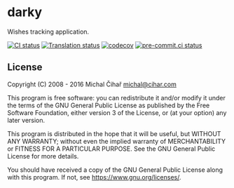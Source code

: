 # darky

Wishes tracking application.

[![CI status](https://github.com/nijel/darky/actions/workflows/test.yml/badge.svg)](https://github.com/nijel/darky/actions/workflows/test.yml)
[![Translation status](https://hosted.weblate.org/widgets/darky/-/shields-badge.svg)](https://hosted.weblate.org/engage/darky/?utm_source=widget)
[![codecov](https://codecov.io/gh/nijel/darky/branch/master/graph/badge.svg)](https://codecov.io/gh/nijel/darky)
[![pre-commit.ci status](https://results.pre-commit.ci/badge/github/nijel/darky/master.svg)](https://results.pre-commit.ci/latest/github/nijel/darky/master)

## License

Copyright (C) 2008 - 2016 Michal Čihař michal@cihar.com

This program is free software: you can redistribute it and/or modify it under
the terms of the GNU General Public License as published by the Free Software
Foundation, either version 3 of the License, or (at your option) any later
version.

This program is distributed in the hope that it will be useful, but WITHOUT ANY
WARRANTY; without even the implied warranty of MERCHANTABILITY or FITNESS FOR A
PARTICULAR PURPOSE. See the GNU General Public License for more details.

You should have received a copy of the GNU General Public License along with
this program. If not, see https://www.gnu.org/licenses/.
